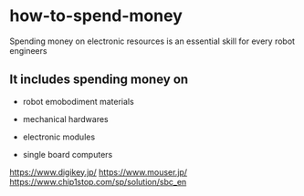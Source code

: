 # how-to-spend-money
Spending money on electronic resources is an essential skill for every robot engineers

## It includes spending money on 
* robot emobodiment materials

* mechanical hardwares

* electronic modules

* single board computers

https://www.digikey.jp/
https://www.mouser.jp/
https://www.chip1stop.com/sp/solution/sbc_en

